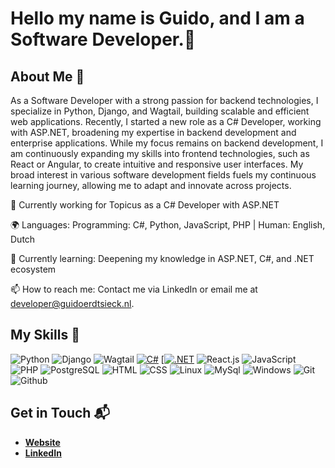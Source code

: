 # Hello my name is Guido, and I am a Software Developer.👋

## About Me 🚀

As a Software Developer with a strong passion for backend technologies, I specialize in Python, Django, and Wagtail, building scalable and efficient web applications. Recently, I started a new role as a C# Developer, working with ASP.NET, broadening my expertise in backend development and enterprise applications. While my focus remains on backend development, I am continuously expanding my skills into frontend technologies, such as React or Angular, to create intuitive and responsive user interfaces. My broad interest in various software development fields fuels my continuous learning journey, allowing me to adapt and innovate across projects.

💼 Currently working for Topicus as a C# Developer with ASP.NET

🌍 Languages: Programming: C#, Python, JavaScript, PHP | Human: English, Dutch

🌱 Currently learning: Deepening my knowledge in ASP.NET, C#, and .NET ecosystem

📫 How to reach me: Contact me via LinkedIn or email me at developer@guidoerdtsieck.nl.

## My Skills 🧠

![Python](https://img.shields.io/badge/Python-FFD43B?style=for-the-badge&logo=python&logoColor=blue)
![Django](https://img.shields.io/badge/Django-092E20?style=for-the-badge&logo=django&logoColor=green)
![Wagtail](https://img.shields.io/badge/Wagtail-43B02A?style=for-the-badge&logo=wagtail&logoColor=white)
[![C#](https://custom-icon-badges.demolab.com/badge/C%23-%23239120.svg?logo=cshrp&logoColor=white)](#)
[[![.NET](https://img.shields.io/badge/.NET-512BD4?logo=dotnet&logoColor=fff)](#)
![React.js](https://img.shields.io/badge/React-20232A?style=for-the-badge&logo=react&logoColor=61DAFB)
![JavaScript](https://img.shields.io/badge/JavaScript-323330?style=for-the-badge&logo=javascript&logoColor=F7DF1E)
![PHP](https://img.shields.io/badge/PHP-777BB4?style=for-the-badge&logo=php&logoColor=white)
![PostgreSQL](https://img.shields.io/badge/PostgreSQL-316192?style=for-the-badge&logo=postgresql&logoColor=white)
![HTML](https://img.shields.io/badge/HTML5-E34F26?style=for-the-badge&logo=html5&logoColor=white)
![CSS](https://img.shields.io/badge/CSS3-1572B6?style=for-the-badge&logo=css3&logoColor=white)
![Linux](https://img.shields.io/badge/Linux-FCC624?style=for-the-badge&logo=linux&logoColor=black)
![MySql](    https://img.shields.io/badge/MySQL-005C84?style=for-the-badge&logo=mysql&logoColor=white)
![Windows](https://img.shields.io/badge/Windows-0078D6?style=for-the-badge&logo=windows&logoColor=white)
![Git](https://img.shields.io/badge/GIT-E44C30?style=for-the-badge&logo=git&logoColor=white)
![Github](https://img.shields.io/badge/GitHub-100000?style=for-the-badge&logo=github&logoColor=white)
<!--
### [Project 2 Title](project_2_link)

**[Project 2 Title]** is a **[brief project description]** built with **[technologies used]**. This project showcases my skills in **[skills demonstrated by the project]**. You can check out the repository [here](project_2_repository_link).
-->

## Get in Touch 📬

- **[Website](https://guidoerdtsieck.nl/)**
- **[LinkedIn](https://www.linkedin.com/in/guido-erdtsieck-01a5a0256/?originalSubdomain=nl)**

